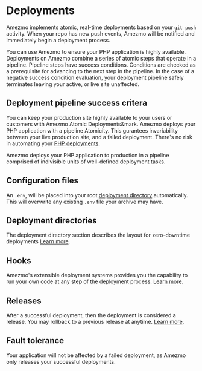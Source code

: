 # Deployments

Amezmo implements atomic, real-time deployments based on your `git push` 
activity. When your repo has new push events, Amezmo will be notified and 
immediately begin a deployment process.

You can use Amezmo to ensure your PHP application is highly available. Deployments
on Amezmo combine a series of atomic steps that operate in a pipeline. Pipeline 
steps have success conditions. Conditions are checked as a prerequisite for 
advancing to the next step in the pipeline. In the case of a negative 
success condition evaluation, your deployment pipeline safely terminates leaving
your active, or live site unaffected. 

## Deployment pipeline success critera 
You can keep your production site highly available to your users or 
customers with Amezmo Atomic Deployments&mark. Amezmo deploys your 
PHP application with a pipeline Atomicity. This gurantees invariability between 
your live production site, and a failed deployment. There's no risk in 
automating your [PHP deployments](/docs/git/).
 
Amezmo deploys your PHP application to production in a pipeline comprised of 
indivisible units of well-defined deployment tasks.   



## Configuration files

An `.env`, will be placed into your root
[deployment directory](/docs/deployments/directories) automatically. This will overwrite
any existing `.env` file your archive may have.

## Deployment directories
The deployment directory section describes the layout for zero-downtime deployments
[Learn more](/docs/deployments/directories).

## Hooks
Amezmo's extensible deployment systems provides you the capability to run your own code at
any step of the deployment process. [Learn more](/docs/deployments/hooks).

## Releases
After a successful deployment, then the deployment is considered a release. You may rollback to a previous
release at anytime. [Learn more](/docs/deployments/releases).

## Fault tolerance
Your application will not be affected by a failed deployment, as Amezmo only releases your successful deployments.
